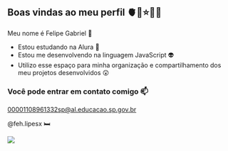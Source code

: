 ## Boas vindas ao meu perfil 🫀🖤⭐🤙🤨

Meu nome é Felipe Gabriel 🥹

- Estou estudando na Alura 🤙
- Estou me desenvolvendo na linguagem JavaScript 👽
- Utilizo esse espaço para minha organização e compartilhamento dos meu projetos desenvolvidos 😲

### Você pode entrar em contato comigo 📫

00001108961332sp@al.educacao.sp.gov.br

  @feh.lipesx 🛏️

![](https://media1.tenor.com/m/WGaLjC-nvfUAAAAC/on-gog-cat.gif)
